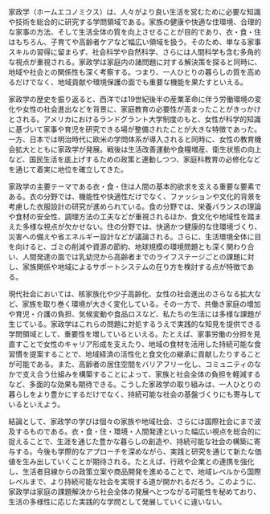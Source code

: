 家政学（ホームエコノミクス）は、人々がより良い生活を営むために必要な知識や技術を総合的に研究する学問領域である。家族の健康や快適な住環境、合理的な家事の方法、そして生活全体の質を向上させることが目的であり、衣・食・住はもちろん、子育てや高齢者ケアなど幅広い領域を扱う。そのため、単なる家事スキルの習得に留まらず、社会科学や自然科学、さらには人間科学も含む多角的な視点が重視される。家政学は家庭内の諸問題に対する解決策を探ると同時に、地域や社会との関係性も深く考察する。つまり、一人ひとりの暮らしの質を高めるだけでなく、地域貢献や環境保護の面でも重要な機能を果たすといえる。

家政学の歴史を振り返ると、西洋では19世紀後半の産業革命に伴う労働環境の変化や女性の社会進出などを背景に、家庭教育の必要性が高まったことがきっかけとされる。アメリカにおけるランドグラント大学制度のもと、女性が科学的知識に基づいて家事や育児を研究できる場が整備されたことが大きな特徴であった。一方、日本では明治時代に欧米の学問体系が導入されると同時に、女性の教育機会拡大とともに家政学が発展。戦後は生活改善運動や食糧増産、衛生状態の向上など、国民生活を底上げするための政策と連動しつつ、家庭科教育の必修化などを通じて着実に地位を確立してきた。

家政学の主要テーマである衣・食・住は人間の基本的欲求を支える重要な要素である。衣の分野では、機能性や快適性だけでなく、ファッションや文化的背景を考慮した衣服設計の研究が進められている。食の分野では、栄養バランスの理論や食材の安全性、調理方法の工夫などが重視されるほか、食文化や地域性を踏まえた多様な視点が欠かせない。住の分野では、快適かつ健康的な住環境づくり、災害への備えや省エネルギー設計などが議論される。さらに、生活環境全体に目を向けると、ゴミの削減や資源の節約、地球規模の環境問題とも深く関わり合い、人間発達の面では乳幼児から高齢者までのライフステージごとの課題に対し、家族関係や地域によるサポートシステムの在り方を検討する点が特徴である。

現代社会においては、核家族化や少子高齢化、女性の社会進出のさらなる拡大など、家族を取り巻く環境が大きく変化している。その一方で、共働き家庭の増加や育児・介護の負担、気候変動や食品ロスなど、私たちの生活には多様な課題が生じている。家政学はこれらの問題に対処するうえで実践的な知見を提供できる学問領域として、重要性を増しているといえる。たとえば、家事労働の分担を見直すことで女性のキャリア形成を支えたり、地域の食材を活用した持続可能な食習慣を提案することで、地域経済の活性化と食文化の継承に貢献したりすることが可能である。また、高齢者の居住空間をバリアフリー化し、コミュニティのなかで支え合う仕組みを構築することによって、家族と社会全体の負担を軽減するなど、多面的な効果も期待できる。こうした家政学の取り組みは、一人ひとりの暮らしをより豊かにするだけでなく、持続可能な社会の基盤づくりにも寄与しているといえよう。

結論として、家政学の学びは個々の家族や地域社会、さらには国際社会にまで波及するものである。衣・食・住・環境・人間発達といった幅広い視点を総合的に捉えることで、生涯を通じた豊かな暮らしの創造や、持続可能な社会の構築に寄与する。今後も学際的なアプローチを深めながら、実践と研究を通じて新たな価値を生み出していくことが期待される。たとえば、行政や企業との連携を強化し、生活者目線からの政策立案や商品開発を進めることで、地域レベルから国際レベルまで、より持続可能な社会を実現する道が開かれるだろう。このように、家政学は家庭の課題解決から社会全体の発展へとつながる可能性を秘めており、生活の多様性に応じた実践的な学問として発展していくに違いない。
